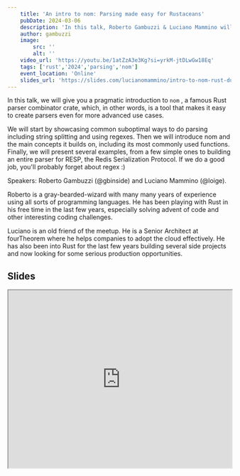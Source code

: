 ```yaml
---
    title: 'An intro to nom: Parsing made easy for Rustaceans'
    pubDate: 2024-03-06
    description: 'In this talk, Roberto Gambuzzi & Luciano Mammino will give you a pragmatic introduction to nom, a Rust parser combinator crate, which, in other words, is a tool that makes it easy to create parsers even for more advanced use cases.'
    author: gambuzzi
    image:
        src: ''
        alt: ''
    video_url: 'https://youtu.be/1atZzA3e3Kg?si=yrkM-jtDLwGw18Eq'
    tags: ['rust','2024','parsing','nom']
    event_location: 'Online'
    slides_url: 'https://slides.com/lucianomammino/intro-to-nom-rust-dublin'
---
```

In this talk, we will give you a pragmatic introduction to `nom` , a famous Rust parser combinator crate, which, in other words, is a tool that makes it easy to create parsers even for more advanced use cases.

We will start by showcasing common suboptimal ways to do parsing including string splitting and using regexes. Then we will introduce nom and the main concepts it builds on, including its most commonly used functions. Finally, we will present several examples, from a few simple ones to building an entire parser for RESP, the Redis Serialization Protocol. If we do a good job, you'll probably forget about regex :)

Speakers:
Roberto Gambuzzi (@gbinside) and Luciano Mammino (@loige).

Roberto is a gray-bearded-wizard with many many years of experience using all sorts of programming languages. He has been playing with Rust in his free time in the last few years, especially solving advent of code and other interesting coding challenges.

Luciano is an old friend of the meetup. He is a Senior Architect at fourTheorem where he helps companies to adopt the cloud effectively. He has also been into Rust for the last few years building several side projects and now looking for some serious production opportunities.
## Slides
<iframe
  src="https://slides.com/lucianomammino/intro-to-nom-rust-dublin/embed"
  style="width:100%; height:400px;"
></iframe>
